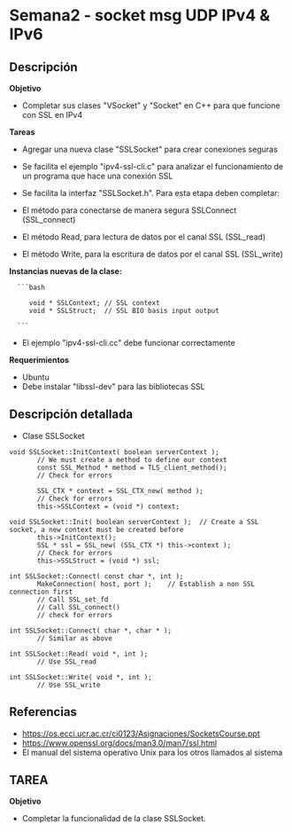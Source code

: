 # Semana2 - socket msg UDP IPv4 & IPv6

## Descripción
   **Objetivo**

   - Completar sus clases "VSocket" y "Socket" en C++ para que funcione con SSL en IPv4

   **Tareas**

   - Agregar una nueva clase "SSLSocket" para crear conexiones seguras

   - Se facilita el ejemplo "ipv4-ssl-cli.c" para analizar el funcionamiento de un programa que hace una conexión SSL

   - Se facilita la interfaz "SSLSocket.h".  Para esta etapa deben completar:

   - El método para conectarse de manera segura SSLConnect (SSL_connect)

   - El método Read, para lectura de datos por el canal SSL (SSL_read)

   - El método Write, para la escritura de datos por el canal SSL (SSL_write)

   **Instancias nuevas de la clase:**

      ```bash

         void * SSLContext;	// SSL context
         void * SSLStruct;	// SSL BIO basis input output
         
      ```  

   - El ejemplo "ipv4-ssl-cli.cc" debe funcionar correctamente

   **Requerimientos**

   - Ubuntu
   - Debe instalar "libssl-dev" para las bibliotecas SSL

## Descripción detallada

   - Clase SSLSocket
 
	void SSLSocket::InitContext( boolean serverContext );
           // We must create a method to define our context
           const SSL_Method * method = TLS_client_method();
           // Check for errors

           SSL_CTX * context = SSL_CTX_new( method );
           // Check for errors
           this->SSLContext = (void *) context;

	void SSLSocket::Init( boolean serverContext );	// Create a SSL socket, a new context must be created before
           this->InitContext();
           SSL * ssl = SSL_new( (SSL_CTX *) this->context );
           // Check for errors
           this->SSLStruct = (void *) ssl;

	int SSLSocket::Connect( const char *, int );
           MakeConnection( host, port );	// Establish a non SSL connection first
           // Call SSL_set_fd
           // Call SSL_connect()
           // check for errors

	int SSLSocket::Connect( char *, char * );
           // Similar as above

	int SSLSocket::Read( void *, int );
           // Use SSL_read

	int SSLSocket::Write( void *, int );
           // Use SSL_write

	
## Referencias

   - https://os.ecci.ucr.ac.cr/ci0123/Asignaciones/SocketsCourse.ppt
   - https://www.openssl.org/docs/man3.0/man7/ssl.html
   - El manual del sistema operativo Unix para los otros llamados al sistema


## TAREA

   **Objetivo**
   - Completar la funcionalidad de la clase SSLSocket.